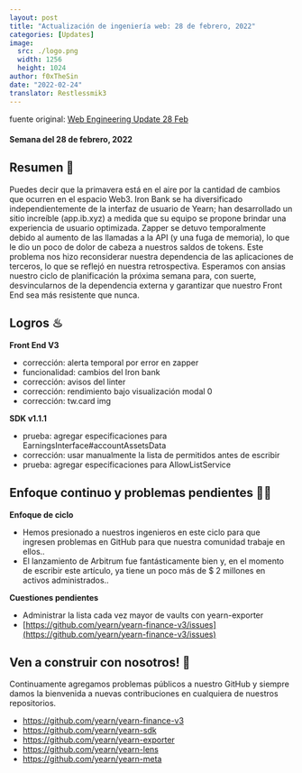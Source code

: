 ```yaml
---
layout: post
title: "Actualización de ingeniería web: 28 de febrero, 2022"
categories: [Updates]
image:
  src: ./logo.png
  width: 1256
  height: 1024
author: f0xTheSin
date: "2022-02-24"
translator: Restlessmik3
---
```


fuente original: [Web Engineering Update 28 Feb](https://yearnweb.substack.com/p/yearn-web-engineering-update-18a?s=w)

#### Semana del 28 de febrero, 2022

## **Resumen 🌅**

Puedes decir que la primavera está en el aire por la cantidad de cambios que ocurren en el espacio Web3. Iron Bank se ha diversificado independientemente de la interfaz de usuario de Yearn; han desarrollado un sitio increíble (app.ib.xyz) a medida que su equipo se propone brindar una experiencia de usuario optimizada. Zapper se detuvo temporalmente debido al aumento de las llamadas a la API (y una fuga de memoria), lo que le dio un poco de dolor de cabeza a nuestros saldos de tokens. Este problema nos hizo reconsiderar nuestra dependencia de las aplicaciones de terceros, lo que se reflejó en nuestra retrospectiva. Esperamos con ansias nuestro ciclo de planificación la próxima semana para, con suerte, desvincularnos de la dependencia externa y garantizar que nuestro Front End sea más resistente que nunca.

## **Logros ♨**

**Front End V3**

- corrección: alerta temporal por error en zapper
- funcionalidad: cambios del Iron bank
- corrección: avisos del linter
- corrección: rendimiento bajo visualización modal 0
- corrección: tw.card img

**SDK v1.1.1**

- prueba: agregar especificaciones para EarningsInterface#accountAssetsData
- corrección: usar manualmente la lista de permitidos antes de escribir
- prueba: agregar especificaciones para AllowListService

## **Enfoque continuo y problemas pendientes 🏴‍☠️**

**Enfoque de ciclo**

- Hemos presionado a nuestros ingenieros en este ciclo para que ingresen problemas en GitHub para que nuestra comunidad trabaje en ellos..
- El lanzamiento de Arbitrum fue fantásticamente bien y, en el momento de escribir este artículo, ya tiene un poco más de $ 2 millones en activos administrados..

**Cuestiones pendientes**

- Administrar la lista cada vez mayor de vaults con yearn-exporter
- [https://github.com/yearn/yearn-finance-v3/issues](https://github.com/yearn/yearn-finance-v3/issues)

## **Ven a construir con nosotros! 👷**

Continuamente agregamos problemas públicos a nuestro GitHub y siempre damos la bienvenida a nuevas contribuciones en cualquiera de nuestros repositorios.

- https://github.com/yearn/yearn-finance-v3
- https://github.com/yearn/yearn-sdk
- https://github.com/yearn/yearn-exporter
- https://github.com/yearn/yearn-lens
- https://github.com/yearn/yearn-meta
